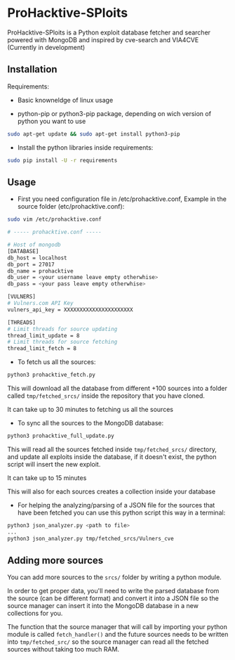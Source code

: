 # ProHacktive-SPloits

ProHacktive-SPloits is a Python exploit database fetcher and searcher powered with MongoDB and inspired by cve-search and VIA4CVE (Currently in development)

## Installation

Requirements:

- Basic knowneldge of linux usage

- python-pip or python3-pip package, depending on wich version of python you want to use
```bash
sudo apt-get update && sudo apt-get install python3-pip
```
- Install the python libraries inside requirements:

```bash
sudo pip install -U -r requirements
```

## Usage

- First you need configuration file in /etc/prohacktive.conf, Example in the source folder (etc/prohacktive.conf):
```bash
sudo vim /etc/prohacktive.conf

# ----- prohacktive.conf -----

# Host of mongodb
[DATABASE]
db_host = localhost
db_port = 27017
db_name = prohacktive
db_user = <your username leave empty otherwhise>
db_pass = <your pass leave empty otherwhise>

[VULNERS]
# Vulners.com API Key
vulners_api_key = XXXXXXXXXXXXXXXXXXXXXX

[THREADS]
# Limit threads for source updating
thread_limit_update = 8
# Limit threads for source fetching
thread_limit_fetch = 8
```

- To fetch us all the sources:
```bash
python3 prohacktive_fetch.py
```
This will download all the database from different +100 sources into a folder called ```tmp/fetched_srcs/``` inside the repository that you have cloned.

It can take up to 30 minutes to fetching us all the sources

- To sync all the sources to the MongoDB database:
```bash
python3 prohacktive_full_update.py
```
This will read all the sources fetched inside ```tmp/fetched_srcs/``` directory, and update all exploits inside the database, if it doesn't exist, the python script will insert the new exploit.

It can take up to 15 minutes

This will also for each sources creates a collection inside your database

- For helping the analyzing/parsing of a JSON file for the sources that have been fetched you can use this python script this way in a terminal:

```bash
python3 json_analyzer.py <path to file>
...
python3 json_analyzer.py tmp/fetched_srcs/Vulners_cve
```

## Adding more sources

You can add more sources to the ```srcs/``` folder by writing a python module.

In order to get proper data, you'll need to write the parsed database from the source (can be different format) and convert it into a JSON file so the source manager can insert it into the MongoDB database in a new collections for you.

The function that the source manager that will call by importing your python module is called ```fetch_handler()``` and the future sources needs to be written into ```tmp/fetched_src/``` so the source manager can read all the fetched sources without taking too much RAM.
